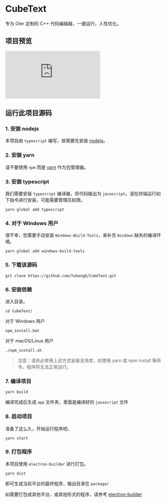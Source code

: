 # CubeText
专为 OIer 定制的 C++ 代码编辑器，一键运行，人性优化。

## 项目预览

![](https://kod.yuhangq.me/index.php?user/publicLink&fid=fd7druNsuf9RICdL2C-_Q6q0e0GiHPc1oSORoG0cOuqeA2FwVfDHKGA97XmT0gd_gqZr7EQP6foCMwjpf246-7yvTTNOoqV6xbOFCjSMJL0MUpgUCypt-pGcWbYq1bL0ppmk7G8ihJF3rIfv9TRQJLMi&file_name=/cubetext_demo.png)

## 运行此项目源码

### 1. 安装 nodejs
本项目由 `typescript` 编写，故需要先安装 [nodejs](https://nodejs.org)。

### 2. 安装 yarn

请不要使用 `npm` 而是 [yarn](https://yarnpkg.com/) 作为包管理器。

### 3. 安装 typescript

我们需要安装 `typescript` 编译器，将代码输出为 `javascript`。请在终端运行如下指令进行安装，可能需要管理员权限。

```
yarn global add typescript
```

### 4. 对于 Windows 用户

很不幸，您需要手动安装 `Windows-Build-Tools`，来补充 `Windows` 缺失的编译环境。

```
yarn global add windows-build-tools
```

### 5. 下载该源码

```
git clone https://github.com/YuhangQ/CubeText.git
```

### 6. 安装依赖

进入目录。

```
cd CubeText/
```

对于 Windows 用户

```
npm_install.bat
```

对于 macOS/Linux 用户

```
./npm_install.sh
```

> 注意：请务必使用上述方式安装支持库，如使用 yarn 或 npm install 等命令，程序将无法正常运行。

### 7. 编译项目

```
yarn build
```

编译完成后生成 `app` 文件夹，里面是编译好的 `javascript` 文件

### 8. 启动项目

准备了这么久，开始运行程序吧。

```
yarn start
```

### 9. 打包程序

本项目使用 `electron-builder` 进行打包。

```
yarn dist
```

即可生成当前平台的最终程序，输出目录在 `package/`

如需要打包成其他平台，或其他形式的程序，请参考 [electron-builder](https://www.electron.build/)

